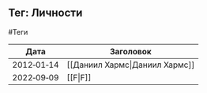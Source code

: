 ## Тег: Личности
#Теги

| Дата | Заголовок |
| --- | --- |
| 2012&#8209;01&#8209;14 | [[Даниил Хармс\|Даниил Хармс]] |
| 2022&#8209;09&#8209;09 | [[F\|F]] |
